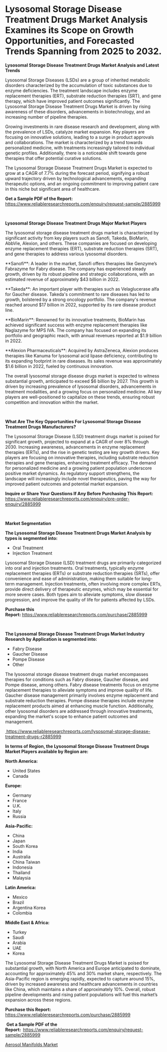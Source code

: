 <p><h1>Lysosomal Storage Disease Treatment Drugs Market Analysis Examines its Scope on Growth Opportunities, and Forecasted Trends Spanning from 2025 to 2032.</h1></p><p><strong>Lysosomal Storage Disease Treatment Drugs Market Analysis and Latest Trends</strong></p>
<p><p>Lysosomal Storage Diseases (LSDs) are a group of inherited metabolic disorders characterized by the accumulation of toxic substances due to enzyme deficiencies. The treatment landscape includes enzyme replacement therapies (ERT), substrate reduction therapies (SRT), and gene therapy, which have improved patient outcomes significantly. The Lysosomal Storage Disease Treatment Drugs Market is driven by rising awareness of these disorders, advancements in biotechnology, and an increasing number of pipeline therapies.</p><p>Growing investments in rare disease research and development, along with the prevalence of LSDs, catalyze market expansion. Key players are focusing on innovative solutions, leading to a surge in product approvals and collaborations. The market is characterized by a trend towards personalized medicine, with treatments increasingly tailored to individual genetic profiles. Additionally, there is a noticeable shift towards gene therapies that offer potential curative solutions.</p><p>The Lysosomal Storage Disease Treatment Drugs Market is expected to grow at a CAGR of 7.7% during the forecast period, signifying a robust upward trajectory driven by technological advancements, expanding therapeutic options, and an ongoing commitment to improving patient care in this niche but significant area of healthcare.</p></p>
<p><strong>Get a Sample PDF of the Report:&nbsp;</strong> <a href="https://www.reliableresearchreports.com/enquiry/request-sample/2885999?utm_campaign=3054&utm_medium=2&utm_source=Github&utm_content=ia&utm_term=13032025&utm_id=lysosomal-storage-disease-treatment-drugs">https://www.reliableresearchreports.com/enquiry/request-sample/2885999</a></p>
<p>&nbsp;</p>
<p><strong>Lysosomal Storage Disease Treatment Drugs Major Market Players</strong></p>
<p><p>The lysosomal storage disease treatment drugs market is characterized by significant activity from key players such as Sanofi, Takeda, BioMarin, AbbVie, Alexion, and others. These companies are focused on developing enzyme replacement therapies (ERT), substrate reduction therapies (SRT), and gene therapies to address various lysosomal disorders.</p><p>**Sanofi**: A leader in the market, Sanofi offers therapies like Genzyme’s Fabrazyme for Fabry disease. The company has experienced steady growth, driven by its robust pipeline and strategic collaborations, with an estimated revenue of approximately $43 billion in 2022.</p><p>**Takeda**: An important player with therapies such as Velaglucerase alfa for Gaucher disease. Takeda's commitment to rare diseases has led to growth, bolstered by a strong oncology portfolio. The company's revenue reached around $17 billion in 2022, supported by its rare disease product line.</p><p>**BioMarin**: Renowned for its innovative treatments, BioMarin has achieved significant success with enzyme replacement therapies like Naglazyme for MPS IVA. The company has focused on expanding its portfolio and geographic reach, with annual revenues reported at $1.9 billion in 2022.</p><p>**Alexion Pharmaceuticals**: Acquired by AstraZeneca, Alexion produces therapies like Kanuma for lysosomal acid lipase deficiency, contributing to its expanding footprint in rare diseases. Its sales revenue was approximately $1.6 billion in 2022, fueled by continuous innovation.</p><p>The overall lysosomal storage disease drugs market is expected to witness substantial growth, anticipated to exceed $6 billion by 2027. This growth is driven by increasing prevalence of lysosomal disorders, advancements in treatment modalities, and a growing focus on personalized medicine. All key players are well-positioned to capitalize on these trends, ensuring robust competition and innovation within the market.</p></p>
<p>&nbsp;</p>
<p><strong>What Are The Key Opportunities For Lysosomal Storage Disease Treatment Drugs Manufacturers?</strong></p>
<p><p>The Lysosomal Storage Disease (LSD) treatment drugs market is poised for significant growth, projected to expand at a CAGR of over 8% through 2030. Increasing awareness, advancements in enzyme replacement therapies (ERTs), and the rise in genetic testing are key growth drivers. Key players are focusing on innovative therapies, including substrate reduction therapies and gene therapies, enhancing treatment efficacy. The demand for personalized medicine and a growing patient population underscore positive market dynamics. As regulatory support strengthens, the landscape will increasingly include novel therapeutics, paving the way for improved patient outcomes and potential market expansion.</p></p>
<p><strong>Inquire or Share Your Questions If Any Before Purchasing This Report:</strong> <a href="https://www.reliableresearchreports.com/enquiry/pre-order-enquiry/2885999?utm_campaign=3054&utm_medium=2&utm_source=Github&utm_content=ia&utm_term=13032025&utm_id=lysosomal-storage-disease-treatment-drugs">https://www.reliableresearchreports.com/enquiry/pre-order-enquiry/2885999</a></p>
<p>&nbsp;</p>
<p><strong>Market Segmentation</strong></p>
<p><strong>The Lysosomal Storage Disease Treatment Drugs Market Analysis by types is segmented into:</strong></p>
<p><ul><li>Oral Treatment</li><li>Injection Treatment</li></ul></p>
<p><p>Lysosomal Storage Disease (LSD) treatment drugs are primarily categorized into oral and injection treatments. Oral treatments, typically enzyme replacement therapies (ERTs) or substrate reduction therapies (SRTs), offer convenience and ease of administration, making them suitable for long-term management. Injection treatments, often involving more complex ERTs, provide direct delivery of therapeutic enzymes, which may be essential for more severe cases. Both types aim to alleviate symptoms, slow disease progression, and improve the quality of life for patients affected by LSDs.</p></p>
<p><strong>Purchase this Report:&nbsp;</strong><a href="https://www.reliableresearchreports.com/purchase/2885999?utm_campaign=3054&utm_medium=2&utm_source=Github&utm_content=ia&utm_term=13032025&utm_id=lysosomal-storage-disease-treatment-drugs">https://www.reliableresearchreports.com/purchase/2885999</a></p>
<p>&nbsp;</p>
<p><strong>The Lysosomal Storage Disease Treatment Drugs Market Industry Research by Application is segmented into:</strong></p>
<p><ul><li>Fabry Disease</li><li>Gaucher Disease</li><li>Pompe Disease</li><li>Other</li></ul></p>
<p><p>The lysosomal storage disease treatment drugs market encompasses therapies for conditions such as Fabry disease, Gaucher disease, and Pompe disease, among others. Fabry disease treatments focus on enzyme replacement therapies to alleviate symptoms and improve quality of life. Gaucher disease management primarily involves enzyme replacement and substrate reduction therapies. Pompe disease therapies include enzyme replacement products aimed at enhancing muscle function. Additionally, other lysosomal disorders are addressed through innovative treatments, expanding the market's scope to enhance patient outcomes and management.</p></p>
<p><a href="https://www.reliableresearchreports.com/lysosomal-storage-disease-treatment-drugs-r2885999?utm_campaign=3054&utm_medium=2&utm_source=Github&utm_content=ia&utm_term=13032025&utm_id=lysosomal-storage-disease-treatment-drugs">&nbsp;https://www.reliableresearchreports.com/lysosomal-storage-disease-treatment-drugs-r2885999</a></p>
<p><strong>In terms of Region, the Lysosomal Storage Disease Treatment Drugs Market Players available by Region are:</strong></p>
<p>
    <p> <strong> North America: </strong>
        <ul>
            <li>United States</li>
            <li>Canada</li>
        </ul>
        </p> 
    <p> <strong> Europe: </strong>
        <ul>
            <li>Germany</li>
            <li>France</li>
            <li>U.K.</li>
            <li>Italy</li>
            <li>Russia</li>
        </ul>
        </p> 
    <p> <strong> Asia-Pacific: </strong>
        <ul>
            <li>China</li>
            <li>Japan</li>
            <li>South Korea</li>
            <li>India</li>
            <li>Australia</li>
            <li>China Taiwan</li>
            <li>Indonesia</li>
            <li>Thailand</li>
            <li>Malaysia</li>
        </ul>
        </p> 
    <p> <strong> Latin America: </strong>
        <ul>
            <li>Mexico</li>
            <li>Brazil</li>
            <li>Argentina Korea</li>
            <li>Colombia</li>
        </ul>
        </p> 
    <p> <strong> Middle East & Africa: </strong>
        <ul>
            <li>Turkey</li>
            <li>Saudi</li>
            <li>Arabia</li>
            <li>UAE</li>
            <li>Korea</li>
        </ul>
    </p>
    </p>
<p><p>The Lysosomal Storage Disease Treatment Drugs Market is poised for substantial growth, with North America and Europe anticipated to dominate, accounting for approximately 45% and 30% market share, respectively. The Asia-Pacific region is emerging rapidly, expected to capture around 15%, driven by increased awareness and healthcare advancements in countries like China, which maintains a share of approximately 10%. Overall, robust pipeline developments and rising patient populations will fuel this market’s expansion across these regions.</p></p>
<p><strong>Purchase this Report: </strong><a href="https://www.reliableresearchreports.com/purchase/2885999?utm_campaign=3054&utm_medium=2&utm_source=Github&utm_content=ia&utm_term=13032025&utm_id=lysosomal-storage-disease-treatment-drugs">https://www.reliableresearchreports.com/purchase/2885999</a></p>
<p>&nbsp;<strong>Get a Sample PDF of the Report:&nbsp;&nbsp;</strong><a href="https://www.reliableresearchreports.com/enquiry/request-sample/2885999?utm_campaign=3054&utm_medium=2&utm_source=Github&utm_content=ia&utm_term=13032025&utm_id=lysosomal-storage-disease-treatment-drugs">https://www.reliableresearchreports.com/enquiry/request-sample/2885999</a></p>
<p><strong></strong></p>
<p><p><a href="https://github.com/tashipmhuiri/Market-Research-Report-List-1/blob/main/aerosol-manifolds-market.md?utm_campaign=3054&utm_medium=2&utm_source=Github&utm_content=ia&utm_term=13032025&utm_id=lysosomal-storage-disease-treatment-drugs">Aerosol Manifolds Market</a></p></p>
